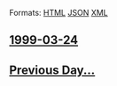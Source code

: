 
Formats: [HTML](1999/03/24/index.html)  [JSON](1999/03/24/index.json)  [XML](1999/03/24/index.xml)  

## [1999-03-24](/news/1999/03/24/index.md)

## [Previous Day...](/news/1999/03/23/index.md)

